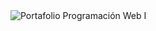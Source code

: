 <!DOCTYPE html>
<html lang="es">
<head>
    <meta charset="UTF-8">
    <meta name="viewport" content="width=device-width, initial-scale=1.0">
    <title>Portafolio</title>
</head>
<body>
    <img src="imagen_portafolio.png" alt="Portafolio Programación Web I">
